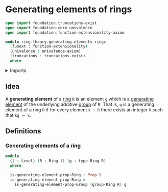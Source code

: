 # Generating elements of rings

```agda
open import foundation.truncations-exist
open import foundation-core.univalence
open import foundation.function-extensionality-axiom

module ring-theory.generating-elements-rings
  (funext : function-extensionality)
  (univalence : univalence-axiom)
  (truncations : truncations-exist)
  where
```

<details><summary>Imports</summary>

```agda
open import foundation.dependent-products-propositions funext
open import foundation.propositions funext univalence
open import foundation.universe-levels

open import group-theory.generating-elements-groups funext univalence truncations

open import ring-theory.rings funext univalence truncations
```

</details>

## Idea

A **generating element** of a [ring](ring-theory.rings.md) `R` is an element `g`
which is a [generating element](group-theory.generating-elements-groups.md) of
the underlying additive [group](group-theory.groups.md) of `R`. That is, `g` is
a generating element of a ring `R` if for every element `x : R` there exists an
integer `k` such that `kg ＝ x`.

## Definitions

### Generating elements of a ring

```agda
module _
  {l : Level} (R : Ring l) (g : type-Ring R)
  where

  is-generating-element-prop-Ring : Prop l
  is-generating-element-prop-Ring =
    is-generating-element-prop-Group (group-Ring R) g
```
